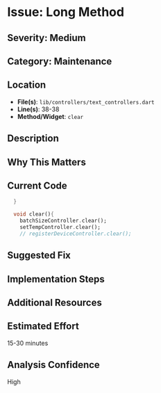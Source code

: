 # Issue: Long Method

## Severity: Medium

## Category: Maintenance

## Location
- **File(s)**: `lib/controllers/text_controllers.dart`
- **Line(s)**: 38-38
- **Method/Widget**: `clear`

## Description


## Why This Matters


## Current Code
```dart
  }

  void clear(){
    batchSizeController.clear();
    setTempController.clear();
    // registerDeviceController.clear();
```

## Suggested Fix


## Implementation Steps


## Additional Resources


## Estimated Effort
15-30 minutes

## Analysis Confidence
High
